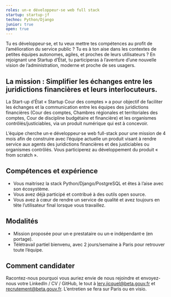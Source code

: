 ```yaml
---
roles: un-e développeur-se web full stack
startup: startup-jf
techno: Python/Django
junior: true
open: true
---
```


Tu es développeur·se, et tu veux mettre tes compétences au profit de l’amélioration du service public ? Tu es à ton aise dans les contextes de petites équipes autonomes, agiles, et proches de leurs utilisateurs ? En rejoignant une Startup d’État, tu participeras à l’aventure d’une nouvelle vision de l’administration, moderne et proche de ses usagers.

<!--more-->

## La mission : Simplifier les échanges entre les juridictions financières et leurs interlocuteurs.

La Start-up d’État « Startup Cour des comptes » a pour objectif de faciliter les échanges et la communication entre les équipes des juridictions financières (Cour des comptes, Chambres régionales et territoriales des comptes, Cour de discipline budgétaire et financière) et les organismes contrôlés/justiciables, via un produit numérique qui est à concevoir.

L’équipe cherche un·e développeur·se web full-stack pour une mission de 4 mois afin de construire avec l’équipe actuelle un produit visant à rendre service aux agents des juridictions financières et des justiciables ou organismes contrôlés. Vous participerez au développement du produit « from scratch ».

## Compétences et expérience
- Vous maitrisez la stack Python/Django/PostgreSQL et êtes à l’aise avec son écosystème.
- Vous avez déjà participé et contribué à des outils open source.
- Vous avez à cœur de rendre un service de qualité et avez toujours en tête l’utilisateur final lorsque vous travaillez.

## Modalités
- Mission proposée pour un·e prestataire ou un·e indépendant·e (en portage).
- Télétravail partiel bienvenu, avec 2 jours/semaine à Paris pour retrouver toute l’équipe.

## Comment candidater
Racontez-nous pourquoi vous auriez envie de nous rejoindre et envoyez-nous votre LinkedIn / CV / GitHub, le tout à lery.jicquel@beta.gouv.fr et recrutement@beta.gouv.fr. L’entretien se fera sur Paris ou en visio.
